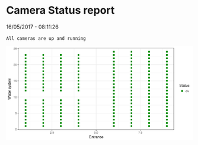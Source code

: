 Camera Status report
================
16/05/2017 - 08:11:26

    All cameras are up and running

![](camreport_files/figure-markdown_github/unnamed-chunk-2-1.png)
